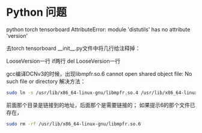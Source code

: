 # Python 问题

python torch tensorboard  AttributeError: module 'distutils' has no attribute 'version'

去torch tensorboard \_\_init\_\_.py文件中将几行给注释掉：

LooseVersion一行
if两行
del LooseVersion一行

gcc编译DCNv3的时候，出现libmpfr.so.6 cannot open shared object file: No such file or directory
解决方法：

```sh
sudo ln -s /usr/lib/x86_64-linux-gnu/libmpfr.so.4 /usr/lib/x86_64-linux-gnu/libmpfr.so.6
```

前面那个目录是链接到的地址，后面那个是需要链接的；
如果提示6的那个文件已存在，

```sh
sudo rm -rf /usr/lib/x86_64-linux-gnu/libmpfr.so.6
```
